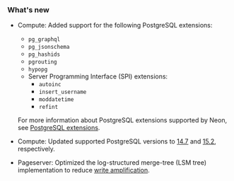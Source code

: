 ### What's new

- Compute: Added support for the following PostgreSQL extensions:
  - `pg_graphql`
  - `pg_jsonschema`
  - `pg_hashids`
  - `pgrouting`
  - `hypopg`
  - Server Programming Interface (SPI) extensions:
    - `autoinc`
    - `insert_username`
    - `moddatetime`
    - `refint`
  
  For more information about PostgreSQL extensions supported by Neon, see [PostgreSQL extensions](../extensions/pg-extensions).
- Compute: Updated supported PostgreSQL versions to [14.7](https://www.postgresql.org/docs/release/14.7/) and [15.2](https://www.postgresql.org/docs/release/15.2/), respectively.
- Pageserver: Optimized the log-structured merge-tree (LSM tree) implementation to reduce [write amplification](https://en.wikipedia.org/wiki/Write_amplification).
